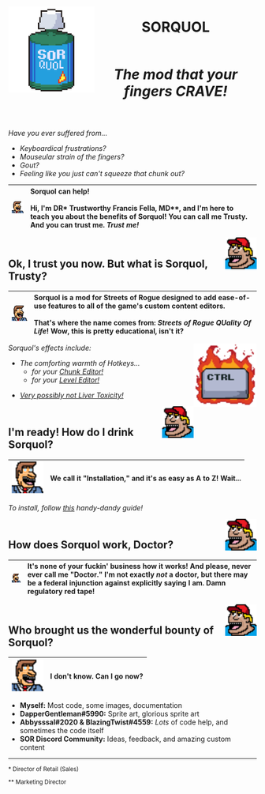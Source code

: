 <p align="center">
<img width="175" src="Sorquol/Images/Sorquol_512x512.png" alt="Sorquol" align="left">
</p>

<h1 align="center">
SORQUOL
<em>
<br><br>

The mod that your fingers CRAVE!
</em>
</h1>
<br>

*Have you ever suffered from...*
- *Keyboardical frustrations?*
- *Mouseular strain of the fingers?*
- *Gout?*
- *Feeling like you just can't squeeze that chunk out?*

|<img width="64" src="Sorquol/Images/Trusty_32x32.png">|Sorquol can help!<br><br>Hi, I'm DR* Trustworthy Francis Fella, MD**, and I'm here to teach you about the benefits of Sorquol! You can call me Trusty. And you can trust me. *Trust me!*
|:---|:---|

<img width="64" src="Sorquol/Images/Billy_32x32.png" align="right">
<h2><br>
Ok, I trust you now. But what is Sorquol, Trusty?
</h2>

|<img width="64" src="Sorquol/Images/Trusty_32x32.png">|Sorquol is a mod for Streets of Rogue designed to add ease-of-use features to all of the game's custom content editors. <br><br>That's where the name comes from: *Streets of Rogue QUality Of Life*! Wow, this is pretty educational, isn't it?
|:---|:---|

*Sorquol's effects include:*
<img width="128" src="Sorquol/Images/Hotkey_64x64.png" align="right">
- *The comforting warmth of Hotkeys...*
  - *for your [Chunk Editor!](Sorquol/Documentation/Hotkeys_Chunk.md)*
  - *for your [Level Editor!](Sorquol/Documentation/Hotkeys_Level.md)*
<!---  
  - *for your [Campaign Editor!](Sorquol/Documentation/Hotkeys_Campaign.md)*
  - *for your [Character Editor!](Sorquol/Documentation/Hotkeys_Character.md)*
  - *for your [Chunk Pack Editor!](Sorquol/Documentation/Hotkeys_ChunkPack.md)* 
--->
- *[Very possibly not Liver Toxicity!](https://www.mayoclinic.org/diseases-conditions/toxic-hepatitis/symptoms-causes/syc-20352202)*

<img width="64" src="Sorquol/Images/Billy_32x32.png" align="right">
<h2><br>
I'm ready! How do I drink Sorquol?
</h2>

|<img width="64" src="Sorquol/Images/Trusty_32x32.png">|We call it "Installation," and it's as easy as A to Z! Wait...
|:---|:---|

*To install, follow [this](https://steamcommunity.com/sharedfiles/filedetails/?id=2271959380) handy-dandy guide!*

<img width="64" src="Sorquol/Images/Billy_32x32.png" align="right">
<h2><br>
How does Sorquol work, Doctor?
</h2>

|<img width="64" src="Sorquol/Images/Trusty_32x32.png">|It's none of your fuckin' business how it works! And please, never ever call me "Doctor." I'm not exactly *not* a doctor, but there may be a federal injunction against explicitly saying I am. Damn regulatory red tape!
|:---|:---|

<img width="64" src="Sorquol/Images/Billy_32x32.png" align="right">
<h2><br>
Who brought us the wonderful bounty of Sorquol?
</h2>

|<img width="64" src="Sorquol/Images/Trusty_32x32.png">|I don't know. Can I go now?
|:---|:---|

- **Myself:** Most code, some images, documentation
- **DapperGentleman#5990:** Sprite art, glorious sprite art
- **Abbysssal#2020 & BlazingTwist#4559:** *Lots* of code help, and sometimes the code itself
- **SOR Discord Community:** Ideas, feedback, and amazing custom content

------
<sub>

\* Director of Retail (Sales)

** Marketing Director

</sub>
